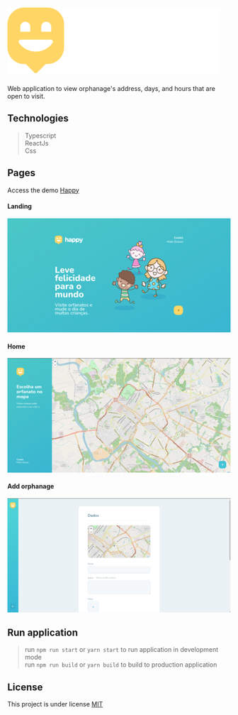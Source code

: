 # ![Happy](src/images/logo.svg?raw=true)

Web application to view orphanage's address, days, and hours that are open to visit.

## Technologies

> Typescript  
> ReactJs  
> Css

## Pages
Access the demo [Happy](https://happy-be.netlify.app/)

#### Landing

![Landing](screenshots/landing.png?raw=true)

#### Home

![Home](screenshots/home.png)

#### Add orphanage

![Add orphanage](screenshots/addOrphanage.png?raw=true)

## Run application

> run `npm run start` or `yarn start` to run application in development mode  
> run `npm run build` or `yarn build` to build to production application

## License

This project is under license [MIT](LICENSE)
